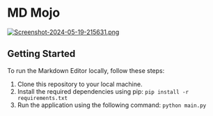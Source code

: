 # MD Mojo

[![Screenshot-2024-05-19-215631.png](https://i.postimg.cc/dt9Jp6Mk/Screenshot-2024-05-19-215631.png)](https://postimg.cc/SJJ0zWxk)

## Getting Started
To run the Markdown Editor locally, follow these steps:
1. Clone this repository to your local machine.
2. Install the required dependencies using pip:
    `pip install -r requirements.txt`
3. Run the application using the following command:
    `python main.py`
